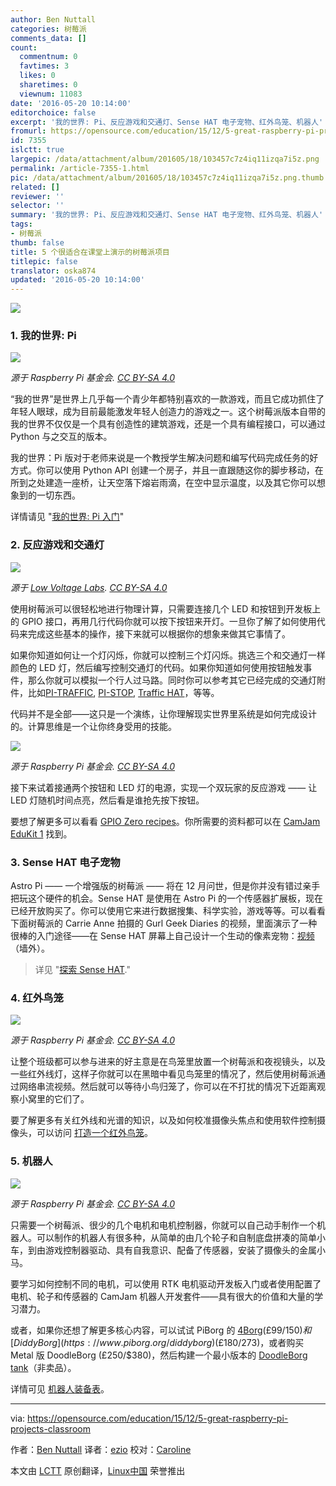 ```yaml
---
author: Ben Nuttall
categories: 树莓派
comments_data: []
count:
  commentnum: 0
  favtimes: 3
  likes: 0
  sharetimes: 0
  viewnum: 11083
date: '2016-05-20 10:14:00'
editorchoice: false
excerpt: '我的世界: Pi、反应游戏和交通灯、Sense HAT 电子宠物、红外鸟笼、机器人'
fromurl: https://opensource.com/education/15/12/5-great-raspberry-pi-projects-classroom
id: 7355
islctt: true
largepic: /data/attachment/album/201605/18/103457c7z4iq11izqa7i5z.png
permalink: /article-7355-1.html
pic: /data/attachment/album/201605/18/103457c7z4iq11izqa7i5z.png.thumb.jpg
related: []
reviewer: ''
selector: ''
summary: '我的世界: Pi、反应游戏和交通灯、Sense HAT 电子宠物、红外鸟笼、机器人'
tags:
- 树莓派
thumb: false
title: 5 个很适合在课堂上演示的树莓派项目
titlepic: false
translator: oska874
updated: '2016-05-20 10:14:00'
---
```


![](/data/attachment/album/201605/18/103457c7z4iq11izqa7i5z.png)


### 1. 我的世界: Pi


![](/data/attachment/album/201605/18/103459exktvufbfkeyxone.png)


*源于 Raspberry Pi 基金会. [CC BY-SA 4.0](https://creativecommons.org/licenses/by-sa/4.0/)*


“我的世界”是世界上几乎每一个青少年都特别喜欢的一款游戏，而且它成功抓住了年轻人眼球，成为目前最能激发年轻人创造力的游戏之一。这个树莓派版本自带的我的世界不仅仅是一个具有创造性的建筑游戏，还是一个具有编程接口，可以通过 Python 与之交互的版本。


我的世界：Pi 版对于老师来说是一个教授学生解决问题和编写代码完成任务的好方式。你可以使用 Python API 创建一个房子，并且一直跟随这你的脚步移动，在所到之处建造一座桥，让天空落下熔岩雨滴，在空中显示温度，以及其它你可以想象到的一切东西。


详情请见 "[我的世界: Pi 入门](https://opensource.com/life/15/5/getting-started-minecraft-pi)"


### 2. 反应游戏和交通灯


![](/data/attachment/album/201605/18/103500w3s1oy8gxo6y1m16.jpg)


*源于 [Low Voltage Labs](http://lowvoltagelabs.com/). [CC BY-SA 4.0](https://creativecommons.org/licenses/by-sa/4.0/)*


使用树莓派可以很轻松地进行物理计算，只需要连接几个 LED 和按钮到开发板上的 GPIO 接口，再用几行代码你就可以按下按钮来开灯。一旦你了解了如何使用代码来完成这些基本的操作，接下来就可以根据你的想象来做其它事情了。


如果你知道如何让一个灯闪烁，你就可以控制三个灯闪烁。挑选三个和交通灯一样颜色的 LED 灯，然后编写控制交通灯的代码。如果你知道如何使用按钮触发事件，那么你就可以模拟一个行人过马路。同时你可以参考其它已经完成的交通灯附件，比如[PI-TRAFFIC](http://lowvoltagelabs.com/products/pi-traffic/), [PI-STOP](http://4tronix.co.uk/store/index.php?rt=product/product&product_id=390), [Traffic HAT](https://ryanteck.uk/hats/1-traffichat-0635648607122.html)，等等。


代码并不是全部——这只是一个演练，让你理解现实世界里系统是如何完成设计的。计算思维是一个让你终身受用的技能。


![](/data/attachment/album/201605/18/103500a9xjmif0b4wvt0mw.png)


*源于 Raspberry Pi 基金会. [CC BY-SA 4.0](https://creativecommons.org/licenses/by-sa/4.0/)*


接下来试着接通两个按钮和 LED 灯的电源，实现一个双玩家的反应游戏 —— 让 LED 灯随机时间点亮，然后看是谁抢先按下按钮。


要想了解更多可以看看 [GPIO Zero recipes](http://pythonhosted.org/gpiozero/recipes/)。你所需要的资料都可以在 [CamJam EduKit 1](http://camjam.me/?page_id=236) 找到。


### 3. Sense HAT 电子宠物


Astro Pi —— 一个增强版的树莓派 —— 将在 12 月问世，但是你并没有错过亲手把玩这个硬件的机会。Sense HAT 是使用在 Astro Pi 的一个传感器扩展板，现在已经开放购买了。你可以使用它来进行数据搜集、科学实验，游戏等等。可以看看下面树莓派的 Carrie Anne 拍摄的 Gurl Geek Diaries 的视频，里面演示了一种很棒的入门途径——在 Sense HAT 屏幕上自己设计一个生动的像素宠物：[视频](https://youtu.be/gfRDFvEVz-w)（墙外）。



> 
> 详见 "[探索 Sense HAT](https://opensource.com/life/15/10/exploring-raspberry-pi-sense-hat)."
> 
> 
> 


### 4. 红外鸟笼


![](/data/attachment/album/201605/18/103500v66sy4f8cn5duycc.png)


*源于 Raspberry Pi 基金会. [CC BY-SA 4.0](https://creativecommons.org/licenses/by-sa/4.0/)*


让整个班级都可以参与进来的好主意是在鸟笼里放置一个树莓派和夜视镜头，以及一些红外线灯，这样子你就可以在黑暗中看见鸟笼里的情况了，然后使用树莓派通过网络串流视频。然后就可以等待小鸟归笼了，你可以在不打扰的情况下近距离观察小窝里的它们了。


要了解更多有关红外线和光谱的知识，以及如何校准摄像头焦点和使用软件控制摄像头，可以访问 [打造一个红外鸟笼](https://www.raspberrypi.org/learning/infrared-bird-box/)。


### 5. 机器人


![](/data/attachment/album/201605/18/103501n8r8qeqwtxszhh37.jpg)


*源于 Raspberry Pi 基金会. [CC BY-SA 4.0](https://creativecommons.org/licenses/by-sa/4.0/)*


只需要一个树莓派、很少的几个电机和电机控制器，你就可以自己动手制作一个机器人。可以制作的机器人有很多种，从简单的由几个轮子和自制底盘拼凑的简单小车，到由游戏控制器驱动、具有自我意识、配备了传感器，安装了摄像头的金属小马。


要学习如何控制不同的电机，可以使用 RTK 电机驱动开发板入门或者使用配置了电机、轮子和传感器的 CamJam 机器人开发套件——具有很大的价值和大量的学习潜力。


或者，如果你还想了解更多核心内容，可以试试 PiBorg 的 [4Borg](https://www.piborg.org/4borg)(£99/$150)和 [DiddyBorg](https://www.piborg.org/diddyborg)(£180/$273)，或者购买 Metal 版 DoodleBorg (£250/$380)，然后构建一个最小版本的 [DoodleBorg tank](https://www.piborg.org/doodleborg)（非卖品）。


详情可见 [机器人装备表](http://camjam.me/?page_id=1035#worksheets)。




---


via: <https://opensource.com/education/15/12/5-great-raspberry-pi-projects-classroom>


作者：[Ben Nuttall](https://opensource.com/users/bennuttall) 译者：[ezio](https://github.com/oska874) 校对：[Caroline](https://github.com/carolinewuyan)


本文由 [LCTT](https://github.com/LCTT/TranslateProject) 原创翻译，[Linux中国](https://linux.cn/) 荣誉推出